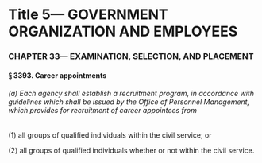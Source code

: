 
# Title 5— GOVERNMENT ORGANIZATION AND EMPLOYEES
### CHAPTER 33— EXAMINATION, SELECTION, AND PLACEMENT
#### § 3393. Career appointments
###### (a) Each agency shall establish a recruitment program, in accordance with guidelines which shall be issued by the Office of Personnel Management, which provides for recruitment of career appointees from

(1) all groups of qualified individuals within the civil service; or

(2) all groups of qualified individuals whether or not within the civil service.
